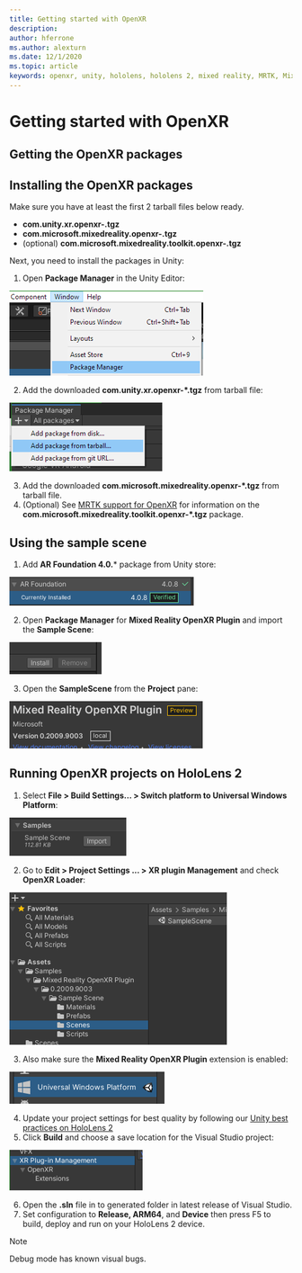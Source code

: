 ```yaml
---
title: Getting started with OpenXR
description: 
author: hferrone
ms.author: alexturn
ms.date: 12/1/2020
ms.topic: article
keywords: openxr, unity, hololens, hololens 2, mixed reality, MRTK, Mixed Reality Toolkit, augmented reality, virtual reality, mixed reality headsets, learn, tutorial, getting started
---
```



# Getting started with OpenXR

<!-- Need introductory context paragraph -->

## Getting the OpenXR packages

<!-- Coming soon -->
 
## Installing the OpenXR packages

Make sure you have at least the first 2 tarball files below ready. 
* **com.unity.xr.openxr-**<version>**.tgz**
* **com.microsoft.mixedreality.openxr-**<version>**.tgz**
* (optional) **com.microsoft.mixedreality.toolkit.openxr-**<version>**.tgz**

Next, you need to install the packages in Unity:

1. Open **Package Manager** in the Unity Editor:

![](images/openxr-getting-started-img-01.png)

2. Add the downloaded **com.unity.xr.openxr-*.tgz** from tarball file:

![](images/openxr-getting-started-img-02.png)

3. Add the downloaded **com.microsoft.mixedreality.openxr-*.tgz** from tarball file.
4. (Optional) See [MRTK support for OpenXR](file:///C:/display/OX/MRTK+support+for+OpenXR) for information on the **com.microsoft.mixedreality.toolkit.openxr-*.tgz** package.

## Using the sample scene

1. Add **AR Foundation 4.0.*** package from Unity store:

![](images/openxr-getting-started-img-03.png)

2. Open **Package Manager** for **Mixed Reality OpenXR Plugin** and import the **Sample Scene**:

![](images/openxr-getting-started-img-04.png)

3. Open the **SampleScene** from the **Project** pane:

![](images/openxr-getting-started-img-05.png)

## Running OpenXR projects on HoloLens 2

1. Select **File > Build Settings... > Switch platform to Universal Windows Platform**:

![](images/openxr-getting-started-img-06.png)

2. Go to **Edit > Project Settings ... > XR plugin Management** and check **OpenXR Loader**:

![](images/openxr-getting-started-img-07.png)

3. Also make sure the **Mixed Reality OpenXR Plugin** extension is enabled:

![](images/openxr-getting-started-img-08.png)

4. Update your project settings for best quality by following our [Unity best practices on HoloLens 2](file:///C:/display/OX/Unity+best+practices+on+HL2)
5. Click **Build** and choose a save location for the Visual Studio project:

![](images/openxr-getting-started-img-09.png)

6. Open the **.sln** file in to generated folder in latest release of Visual Studio.
7. Set configuration to **Release, ARM64**, and **Device** then press F5 to build, deploy and run on your HoloLens 2 device.

> [!NOTE]
> Debug mode has known visual bugs.

